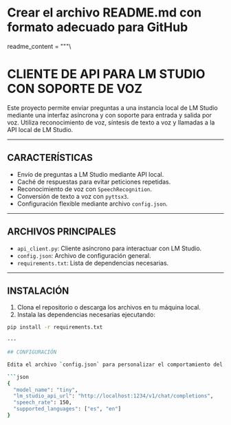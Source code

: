 # Crear el archivo README.md con formato adecuado para GitHub

readme_content = """\
# CLIENTE DE API PARA LM STUDIO CON SOPORTE DE VOZ

Este proyecto permite enviar preguntas a una instancia local de LM Studio mediante una interfaz asíncrona y con soporte para entrada y salida por voz. Utiliza reconocimiento de voz, síntesis de texto a voz y llamadas a la API local de LM Studio.

---

## CARACTERÍSTICAS

- Envío de preguntas a LM Studio mediante API local.
- Caché de respuestas para evitar peticiones repetidas.
- Reconocimiento de voz con `SpeechRecognition`.
- Conversión de texto a voz con `pyttsx3`.
- Configuración flexible mediante archivo `config.json`.

---

## ARCHIVOS PRINCIPALES

- `api_client.py`: Cliente asíncrono para interactuar con LM Studio.
- `config.json`: Archivo de configuración general.
- `requirements.txt`: Lista de dependencias necesarias.

---

## INSTALACIÓN

1. Clona el repositorio o descarga los archivos en tu máquina local.
2. Instala las dependencias necesarias ejecutando:

```bash
pip install -r requirements.txt

---

## CONFIGURACIÓN

Edita el archivo `config.json` para personalizar el comportamiento del cliente:

```json
{
  "model_name": "tiny",
  "lm_studio_api_url": "http://localhost:1234/v1/chat/completions",
  "speech_rate": 150,
  "supported_languages": ["es", "en"]
}
